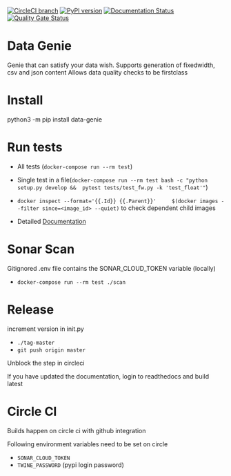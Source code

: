 [![CircleCI branch](https://img.shields.io/circleci/project/github/mkeshav/data-genie/master.svg)](https://circleci.com/gh/mkeshav/data-genie/tree/master)
[![PyPI version](https://badge.fury.io/py/data-genie-mkeshav.svg)](https://badge.fury.io/py/data-genie-mkeshav)
[![Documentation Status](https://readthedocs.org/projects/data-genie/badge/?version=latest)](https://data-genie.readthedocs.io/en/latest/?badge=latest)
[![Quality Gate Status](https://sonarcloud.io/api/project_badges/measure?project=mkeshav_data-genie&metric=alert_status)](https://sonarcloud.io/dashboard?id=mkeshav_data-genie)

# Data Genie

Genie that can satisfy your data wish.
Supports generation of fixedwidth, csv and json content
Allows data quality checks to be firstclass

# Install
python3 -m pip install data-genie

# Run tests
- All tests (`docker-compose run --rm test`)
- Single test in a file(`docker-compose run --rm test bash -c "python setup.py develop &&  pytest tests/test_fw.py -k 'test_float'"`)
- `docker inspect --format='{{.Id}} {{.Parent}}'     $(docker images --filter since=<image_id> --quiet)` to check dependent child images

- Detailed [Documentation](https://data-genie.readthedocs.io)

# Sonar Scan
Gitignored .env file contains the SONAR_CLOUD_TOKEN variable (locally)

- `docker-compose run --rm test ./scan`

# Release
increment version in init.py

- `./tag-master`
- `git push origin master`

Unblock the step in circleci

If you have updated the documentation, login to readthedocs and build latest

# Circle CI

Builds happen on circle ci with github integration

Following environment variables need to be set on circle

- `SONAR_CLOUD_TOKEN`
- `TWINE_PASSWORD` (pypi login password)


